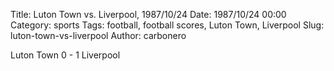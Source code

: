Title: Luton Town vs. Liverpool, 1987/10/24
Date: 1987/10/24 00:00
Category: sports
Tags: football, football scores, Luton Town, Liverpool
Slug: luton-town-vs-liverpool
Author: carbonero


Luton Town 0 - 1 Liverpool
